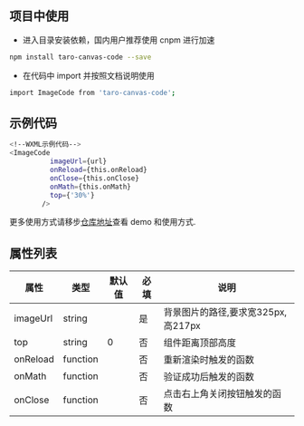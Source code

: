 ## 项目中使用

- 进入目录安装依赖，国内用户推荐使用 cnpm 进行加速

```bash
npm install taro-canvas-code --save
```

- 在代码中 import 并按照文档说明使用

```bash
import ImageCode from 'taro-canvas-code';
```
## 示例代码

```bash
<!--WXML示例代码-->
<ImageCode
          imageUrl={url}
          onReload={this.onReload}
          onClose={this.onClose}
          onMath={this.onMath}
          top={'30%'}
        />
```

更多使用方式请移步[仓库地址](https://github.com/xml123/imageCode.git)查看 demo 和使用方式.

## 属性列表

| 属性               | 类型         | 默认值     | 必填 | 说明   |
| ----------------- | ------------ | ----------  | -----| --------- |
| imageUrl          | string       |             |  是  | 背景图片的路径,要求宽325px,高217px |
| top               | string       |      0      |  否  | 组件距离顶部高度              |
| onReload          | function     |             |  否  | 重新渲染时触发的函数           |
| onMath            | function     |             |  否  | 验证成功后触发的函数           |
| onClose           | function     |             |  否  | 点击右上角关闭按钮触发的函数     |

